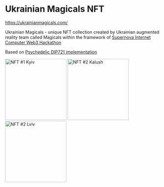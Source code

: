 # Ukrainian Magicals NFT
https://ukrainianmagicals.com/

Ukrainian Magicals - unique NFT collection created by Ukrainian augmented reality team called Magicals within the framework of [Supernova
Internet Computer Web3 Hackathon](https://supernova.devpost.com/?ref_content=default&ref_feature=challenge&ref_medium=portfolio)

Based on [Psychedelic DIP721 implementation](https://github.com/Psychedelic/DIP721)

<img src="https://dydxz-fqaaa-aaaag-aanla-cai.raw.ic0.app/1.png" alt="NFT #1 Kyiv" style="width:200px;"/>
<img src="https://dydxz-fqaaa-aaaag-aanla-cai.raw.ic0.app/2.png" alt="NFT #2 Kalush" style="width:200px;"/>
<img src="https://dydxz-fqaaa-aaaag-aanla-cai.raw.ic0.app/3.png" alt="NFT #2 Lviv" style="width:200px;"/>
